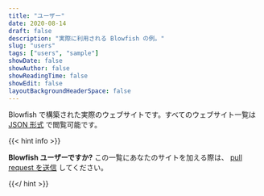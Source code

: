```yaml
---
title: "ユーザー"
date: 2020-08-14
draft: false
description: "実際に利用される Blowfish の例。"
slug: "users"
tags: ["users", "sample"]
showDate: false
showAuthor: false
showReadingTime: false
showEdit: false
layoutBackgroundHeaderSpace: false
---
```




Blowfish で構築された実際のウェブサイトです。すべてのウェブサイト一覧は [JSON 形式](/users/users.json) で閲覧可能です。

{{< hint info >}}

**Blowfish ユーザーですか?** この一覧にあなたのサイトを加える際は、 [pull request を送信](https://github.com/nunocoracao/blowfish/blob/dev/exampleSite/content/users/users.json) してください。

{{</ hint >}}

</BR>

